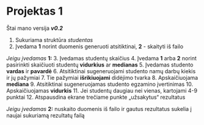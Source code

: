 # Projektas 1
Štai mano versija ***v0.2***
1. Sukuriama struktūra *studentas*
2. Įvedama **1** norint duomenis generuoti atsitiktinai, **2** - skaityti iš failo
  
  *Jeigu įvedamas* **1:**
3. Įvedamas studentų skaičius
4. Įvedama **1** arba **2** norint pasirinkti skaičiuoti studentų **vidurkius** ar **medianas**
5. Įvedamas studento **vardas** ir **pavardė**
6. Atsitiktinai sugeneruojami studento namų darbų kiekis ir jų pažymiai
7. Tie pažymiai **išrikiuojami** didėjimo tvarka
8. Apskaičiuojama **mediana**
9. Atsitiktinai sugeneruojamas studento egzamino įvertinimas
10. Apskaičiuojamas **vidurkis**
11. Jei studentų daugiau nei vienas, kartojami 4-9 punktai
12. Atspausdina ekrane trečiame punkte „užsakytus“ rezultatus
  
  *Jeigu įvedamas* **2:** nuskaito duomenis iš failo ir gautus rezultatus sukelia į naujai sukuriamą rezultatų failą

